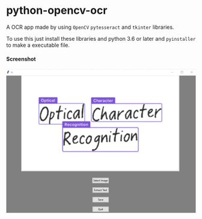 # python-opencv-ocr

A OCR app made by using `OpenCV` `pytesseract` and `tkinter` libraries.

To use this just install these libraries and python 3.6 or later and `pyinstaller` to make a executable file.

#### Screenshot
![](https://github.com/GreaZeY/python-opencv-ocr/blob/main/Picture1.png)
